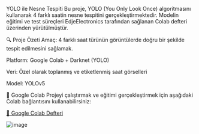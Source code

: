 YOLO ile Nesne Tespiti
Bu proje, YOLO (You Only Look Once) algoritmasını kullanarak 4 farklı saatin nesne tespitini gerçekleştirmektedir. Modelin eğitimi ve test süreçleri EdjeElectronics tarafından sağlanan Colab defteri üzerinden yürütülmüştür.

🔍 Proje Özeti
Amaç: 4 farklı saat türünün görüntülerde doğru bir şekilde tespit edilmesini sağlamak.

Platform: Google Colab + Darknet (YOLO)

Veri: Özel olarak toplanmış ve etiketlenmiş saat görselleri

Model: YOLOv5  


🚀 Google Colab
Projeyi çalıştırmak ve eğitimi gerçekleştirmek için aşağıdaki Colab bağlantısını kullanabilirsiniz:

[🔗 Google Colab Defteri
](https://colab.research.google.com/github/EdjeElectronics/Train-and-Deploy-YOLO-Models/blob/main/Train_YOLO_Models.ipynb)


![image](https://github.com/user-attachments/assets/0b9e6063-0433-4402-8db8-0af9262610ea)

